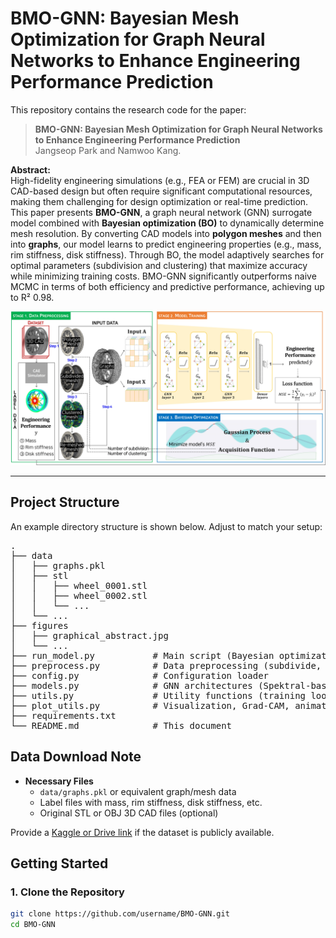 # BMO-GNN: Bayesian Mesh Optimization for Graph Neural Networks to Enhance Engineering Performance Prediction

This repository contains the research code for the paper:

> **BMO-GNN: Bayesian Mesh Optimization for Graph Neural Networks to Enhance Engineering Performance Prediction**  
> Jangseop Park and Namwoo Kang.

**Abstract:**  
High-fidelity engineering simulations (e.g., FEA or FEM) are crucial in 3D CAD-based design but often require significant computational resources, making them challenging for design optimization or real-time prediction. This paper presents **BMO-GNN**, a graph neural network (GNN) surrogate model combined with **Bayesian optimization (BO)** to dynamically determine mesh resolution. By converting CAD models into **polygon meshes** and then into **graphs**, our model learns to predict engineering properties (e.g., mass, rim stiffness, disk stiffness). Through BO, the model adaptively searches for optimal parameters (subdivision and clustering) that maximize accuracy while minimizing training costs. BMO-GNN significantly outperforms naive MCMC in terms of both efficiency and predictive performance, achieving up to R² 0.98.

![Graphical Abstract](./figures/graphical_abstract.jpg "Graphical Abstract Example")

---

## Project Structure

An example directory structure is shown below. Adjust to match your setup:

<pre>
.
├── data
│   ├── graphs.pkl
│   ├── stl
│   │   ├── wheel_0001.stl
│   │   ├── wheel_0002.stl
│   │   └── ...
│   └── ...
├── figures
│   ├── graphical_abstract.jpg
│   └── ...
├── run_model.py           # Main script (Bayesian optimization + GNN training)
├── preprocess.py          # Data preprocessing (subdivide, cluster, etc.)
├── config.py              # Configuration loader
├── models.py              # GNN architectures (Spektral-based)
├── utils.py               # Utility functions (training loops, logging, etc.)
├── plot_utils.py          # Visualization, Grad-CAM, animations, etc.
├── requirements.txt
└── README.md              # This document
</pre>

## Data Download Note

- **Necessary Files**  
  - `data/graphs.pkl` or equivalent graph/mesh data  
  - Label files with mass, rim stiffness, disk stiffness, etc.  
  - Original STL or OBJ 3D CAD files (optional)  

Provide a [Kaggle or Drive link](#) if the dataset is publicly available.

## Getting Started

### 1. Clone the Repository

```bash
git clone https://github.com/username/BMO-GNN.git
cd BMO-GNN
```
